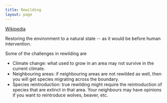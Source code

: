 ```yaml
---
title: Rewilding
layout: page
---
```


[Wikipedia](https://en.wikipedia.org/wiki/Rewilding_(conservation_biology))

Restoring the environment to a natural state -- as it would be before human intervention.

Some of the challenges in rewilding are

- Climate change: what used to grow in an area may not survive in the current climate.
- Neighbouring areas: if neighbouring areas are not rewilded as well, then you will get 
  species migrating across the boundary.
- Species reintroduction: true rewilding might require the reintroduction of species that
  are extinct in that area. Your neighbours may have opinions if you want to reintroduce
  wolves, beaver, etc.
